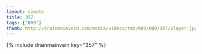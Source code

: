 ```yaml
--- 
layout: sieutv
title: 357
tags: ["000"]
thumb: http://drainmainvein.com/media/videos/tmb/000/000/357/player.jpg
---
```

{% include drainmainvein key="357" %} 
